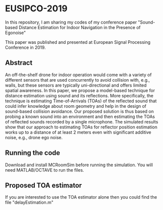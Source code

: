 # EUSIPCO-2019
In this repository, I am sharing my codes of my conference paper "Sound-based Distance Estimation for Indoor Navigation in the Presence of Egonoise"

This paper was published and presented at European Signal Processing Conference in 2019.

## Abstract
An off-the-shelf drone for indoor operation would come with a variety of different sensors that are used concurrently to avoid collision with, e.g., walls, but these sensors are typically uni-directional and offers limited spatial awareness. In this paper, we propose a model-based technique for distance estimation using sound and its reflections. More specifically, the technique is estimating Time-of-Arrivals (TOAs) of the reflected sound that could infer knowledge about room geometry and help in the design of sound-based collision avoidance. Our proposed solution is thus based on probing a known sound into an environment and then estimating the TOAs of reflected sounds recorded by a single microphone. The simulated results show that our approach to estimating TOAs for reflector position estimation works up to a distance of at least 2 meters even with significant additive noise, e.g., drone ego noise.

## Running the code

Download and install MCRoomSim before running the simulation.
You will need MATLAB/OCTAVE to run the files.

## Proposed TOA estimator
If you are interested to use the TOA estimator alone then you could find the file "delayEstimation.m"
